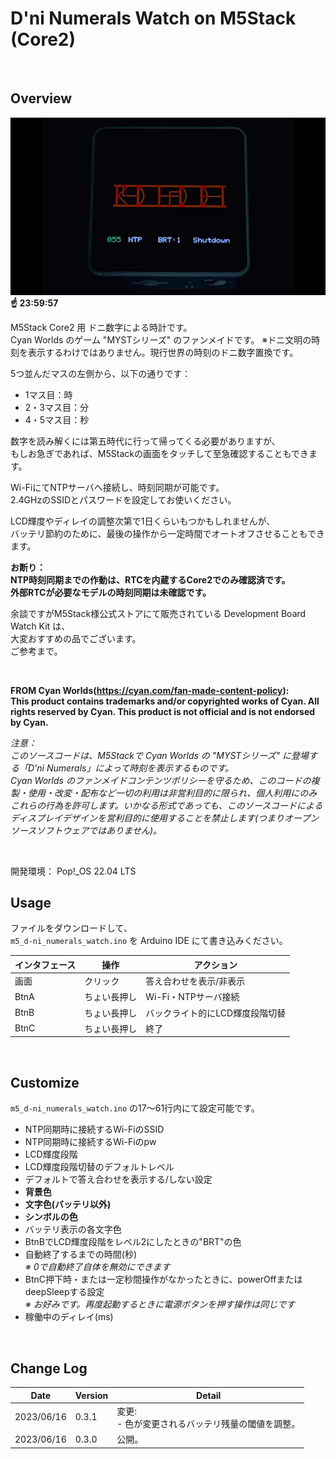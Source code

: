 # D'ni Numerals Watch on M5Stack (Core2)

<br>

## Overview

![image](./image/image1.jpg)<br>
**☝ 23:59:57**

M5Stack Core2 用 ドニ数字による時計です。<br>
Cyan Worlds のゲーム "MYSTシリーズ" のファンメイドです。
※ドニ文明の時刻を表示するわけではありません。現行世界の時刻のドニ数字置換です。<br>

5つ並んだマスの左側から、以下の通りです：

- 1マス目：時
- 2・3マス目：分
- 4・5マス目：秒

数字を読み解くには第五時代に行って帰ってくる必要がありますが、<br>
もしお急ぎであれば、M5Stackの画面をタッチして至急確認することもできます。

Wi-FiにてNTPサーバへ接続し、時刻同期が可能です。<br>
2.4GHzのSSIDとパスワードを設定してお使いください。

LCD輝度やディレイの調整次第で1日くらいもつかもしれませんが、<br>
バッテリ節約のために、最後の操作から一定時間でオートオフさせることもできます。

**お断り：<br>
NTP時刻同期までの作動は、RTCを内蔵するCore2でのみ確認済です。<br>
外部RTCが必要なモデルの時刻同期は未確認です。**


余談ですがM5Stack様公式ストアにて販売されている Development Board Watch Kit は、<br>
大変おすすめの品でございます。<br>
ご参考まで。

<br>

**FROM Cyan Worlds(https://cyan.com/fan-made-content-policy):**<br>
**This product contains trademarks and/or copyrighted works of Cyan. All rights reserved by Cyan. This product is not official and is not endorsed by Cyan.**<br>

_注意：_<br>
_このソースコードは、M5Stackで Cyan Worlds の "MYSTシリーズ" に登場する「D'ni Numerals」によって時刻を表示するものです。_<br>
_Cyan Worlds のファンメイドコンテンツポリシーを守るため、このコードの複製・使用・改変・配布など一切の利用は非営利目的に限られ、個人利用にのみこれらの行為を許可します。いかなる形式であっても、このソースコードによるディスプレイデザインを営利目的に使用することを禁止します(つまりオープンソースソフトウェアではありません)。_

<br>

開発環境： Pop!\_OS 22.04 LTS

## Usage

ファイルをダウンロードして、<br>
`m5_d-ni_numerals_watch.ino` を Arduino IDE にて書き込みください。


インタフェース | 操作        | アクション
---------------|-------------|--------------------------------
画面           | クリック     | 答え合わせを表示/非表示
BtnA           | ちょい長押し | Wi-Fi・NTPサーバ接続
BtnB           | ちょい長押し | バックライト的にLCD輝度段階切替
BtnC           | ちょい長押し | 終了

<br>

## Customize

`m5_d-ni_numerals_watch.ino` の17〜61行内にて設定可能です。


- NTP同期時に接続するWi-FiのSSID
- NTP同期時に接続するWi-Fiのpw
- LCD輝度段階
- LCD輝度段階切替のデフォルトレベル
- デフォルトで答え合わせを表示する/しない設定
- **背景色**
- **文字色(バッテリ以外)**
- **シンボルの色**
- バッテリ表示の各文字色
- BtnBでLCD輝度段階をレベル2にしたときの"BRT"の色
- 自動終了するまでの時間(秒)<br>
  *※ 0で自動終了自体を無効にできます*
- BtnC押下時・または一定秒間操作がなかったときに、powerOffまたはdeepSleepする設定<br>
  *※ お好みです。再度起動するときに電源ボタンを押す操作は同じです*
- 稼働中のディレイ(ms)

<br>

## Change Log

Date       | Version | Detail
-----------|---------|-------------------------------
2023/06/16 | 0.3.1   | 変更: <br>- 色が変更されるバッテリ残量の閾値を調整。
2023/06/16 | 0.3.0   | 公開。
